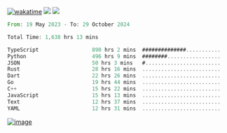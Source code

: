 [![wakatime](https://wakatime.com/badge/user/00eead22-fb14-4dd0-ab8a-3625cafbd50d.svg)](https://wakatime.com/@00eead22-fb14-4dd0-ab8a-3625cafbd50d)
![](https://komarev.com/ghpvc/?username=flatypus)
![](https://pixel.flatypus.me/flatypus?type=tracker)
<!--START_SECTION:waka-->

```rust
From: 19 May 2023 - To: 29 October 2024

Total Time: 1,638 hrs 13 mins

TypeScript                 890 hrs 2 mins  ##############...........   54.08 %
Python                     496 hrs 9 mins  ########.................   30.15 %
JSON                       50 hrs 3 mins   #........................   03.04 %
Rust                       28 hrs 16 mins  .........................   01.72 %
Dart                       22 hrs 26 mins  .........................   01.36 %
Go                         19 hrs 44 mins  .........................   01.20 %
C++                        15 hrs 22 mins  .........................   00.93 %
JavaScript                 15 hrs 13 mins  .........................   00.93 %
Text                       12 hrs 37 mins  .........................   00.77 %
YAML                       12 hrs 31 mins  .........................   00.76 %
```

<!--END_SECTION:waka-->
[<img alt="image" src="https://github.com/flatypus/flatypus/assets/68029599/0a302dc1-501c-43a0-ae8d-37ec4817f3bd">](https://flatypus.me)

